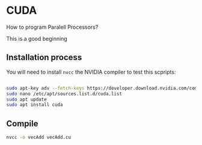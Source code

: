 # CUDA 

How to program Paralell Processors? 

This is a good beginning 

## Installation process

You will need to install `nvcc` the NVIDIA compiler to test this scpripts:

```bash

sudo apt-key adv --fetch-keys https://developer.download.nvidia.com/compute/cuda/repos/ubuntu2204/x86_64/3bf863cc.pub
sudo nano /etc/apt/sources.list.d/cuda.list
sudo apt update
sudo apt install cuda
```

## Compile

```bash
nvcc -o vecAdd vecAdd.cu
```
